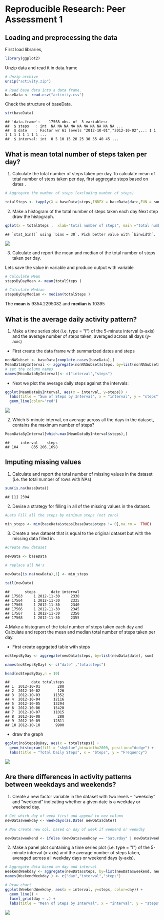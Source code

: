 # Reproducible Research: Peer Assessment 1




## Loading and preprocessing the data

First load libraries, 


```r
library(ggplot2)
```

Unzip data  and read it in data.frame


```r
# Unzip archive
unzip("activity.zip")

# Read base data into a data frame.
baseData <- read.csv("activity.csv")
```

Check the structure of baseData.


```r
str(baseData)
```

```
## 'data.frame':	17568 obs. of  3 variables:
##  $ steps   : int  NA NA NA NA NA NA NA NA NA NA ...
##  $ date    : Factor w/ 61 levels "2012-10-01","2012-10-02",..: 1 1 1 1 1 1 1 1 1 1 ...
##  $ interval: int  0 5 10 15 20 25 30 35 40 45 ...
```


## What is mean total number of steps taken per day?

1. Calculate the total number of steps taken per day
To calculate mean of total number of steps taken per day, first aggregate steps based on dates .


```r
# Aggregate the number of steps (excluding number of steps)

totalSteps <- tapply(X = baseData$steps,INDEX = baseData$date,FUN = sum , na.rm =TRUE )
```

2. Make a histogram of the total number of steps taken each day
Next step draw the histograph.



```r
qplot(x = totalSteps ,  xlab="total number of steps", main ="total number of steps taken each day" )
```

```
## `stat_bin()` using `bins = 30`. Pick better value with `binwidth`.
```

![](PA1_template_files/figure-html/hist_steps-1.png)<!-- -->

3. Calculate and report the mean and median of the total number of steps taken per day.

Lets save the value in variable and produce output with variable


```r
# Calculate Mean
stepsByDayMean <- mean(totalSteps )

# Calculate Median
stepsByDayMedian <- median(totalSteps )
```

The **mean** is 9354.2295082 and **median** is 10395

## What is the average daily activity pattern?


1. Make a time series plot (i.e. type = "l") of the 5-minute interval (x-axis) and the average number of steps taken, averaged across all days (y-axis)

- First create the data frame with summarized  dates and steps


```r
nonNASubset <- baseData[complete.cases(baseData),]
MeanDataByInterval <- aggregate(nonNASubset$steps, by=list(nonNASubset$interval), mean)
# set the column names
names(MeanDataByInterval)<- c("interval","steps")
```
- Next we plot the average daily steps against the intervals:

```r
ggplot(MeanDataByInterval, aes(x = interval, y=steps)) +
  labs(title = "Sum of Steps by Interval", x = "interval", y = "steps")+
  geom_line(color="red")
```

![](PA1_template_files/figure-html/draw_chart_avgdailysteps-1.png)<!-- -->

2. Which 5-minute interval, on average across all the days in the dataset, contains the maximum number of steps?



```r
MeanDataByInterval[which.max(MeanDataByInterval$steps),]
```

```
##     interval    steps
## 104      835 206.1698
```

## Imputing missing values

1. Calculate and report the total number of missing values in the dataset (i.e. the total number of rows with NAs)


```r
sum(is.na(baseData))
```

```
## [1] 2304
```

 2. Devise a strategy for filling in all of the missing values in the dataset.


```r
#Lets Fill all the steps by minimum steps (not zero) 

min_steps <- min(baseData$steps[baseData$steps != 0],na.rm =  TRUE)
```

3. Create a new dataset that is equal to the original dataset but with the missing data filled in.


```r
#Create New dataset 

newData <- baseData

# replace all NA's

newData[is.na(newData),1] <- min_steps

tail(newData)
```

```
##       steps       date interval
## 17563     1 2012-11-30     2330
## 17564     1 2012-11-30     2335
## 17565     1 2012-11-30     2340
## 17566     1 2012-11-30     2345
## 17567     1 2012-11-30     2350
## 17568     1 2012-11-30     2355
```

4.Make a histogram of the total number of steps taken each day and Calculate and report the mean and median total number of steps taken per day. 

- First create aggrgated table with steps

```r
noStepsByDay <- aggregate(newData$steps, by=list(newData$date), sum)

names(noStepsByDay) <- c("date" ,"totalsteps")

head(noStepsByDay,n = 10)
```

```
##          date totalsteps
## 1  2012-10-01        288
## 2  2012-10-02        126
## 3  2012-10-03      11352
## 4  2012-10-04      12116
## 5  2012-10-05      13294
## 6  2012-10-06      15420
## 7  2012-10-07      11015
## 8  2012-10-08        288
## 9  2012-10-09      12811
## 10 2012-10-10       9900
```


- draw the graph


```r
ggplot(noStepsByDay, aes(x = totalsteps)) +
  geom_histogram(fill = "skyblue",binwidth=2000, position="dodge") +
  labs(title = "Total Daily Steps", x = "Steps", y = "Frequency")
```

![](PA1_template_files/figure-html/draw_graph_steps-1.png)<!-- -->


## Are there differences in activity patterns between weekdays and weekends?
1. Create a new factor variable in the dataset with two levels – “weekday” and “weekend” indicating whether a given date is a weekday or weekend day.


```r
# Get which day of week first and append to new column
newData$weekday <- weekdays(as.Date( newData$date))

# Now create new col. based on day of week if weekend or weekday

newData$weekend <- ifelse (newData$weekday == "Saturday" | newData$weekday == "Sunday", "Weekend", "Weekday")
```

2. Make a panel plot containing a time series plot (i.e. type = "l") of the 5-minute interval (x-axis) and the average number of steps taken, averaged across all weekday days or weekend days (y-axis).


```r
# Aggregate data based on day and interval
WeekendWeekday <- aggregate(newData$steps, by=list(newData$weekend, newData$interval), mean)
names(WeekendWeekday ) <- c("day","interval","steps")

# Draw chart
ggplot(WeekendWeekday, aes(x = interval, y=steps, color=day)) +
  geom_line() +
  facet_grid(day ~ .) +
  labs(title = "Mean of Steps by Interval", x = "interval", y = "steps")
```

![](PA1_template_files/figure-html/finalchart-1.png)<!-- -->

